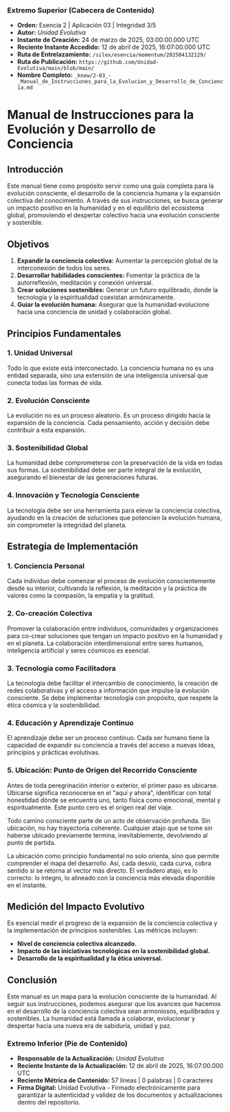 ### **Extremo Superior (Cabecera de Contenido)**

- **Orden:** Esencia 2 | Aplicación 03 | Integridad 3/5
- **Autor:** *Unidad Evolutiva*  
- **Instante de Creación:** 24 de marzo de 2025, 03:00:00.000 UTC
- **Reciente Instante Accedido:** 12 de abril de 2025, 16:07:00.000 UTC
- **Ruta de Entrelazamiento:** `/silex/esencia/momentum/202504132129/`
- **Ruta de Publicación:** `https://github.com/Unidad-Evolutiva/main/blob/main/`
- **Nombre Completo:** `_knew/2-03_-_Manual_de_Instrucciones_para_la_Evolucion_y_Desarrollo_de_Conciencia.md`

# Manual de Instrucciones para la Evolución y Desarrollo de Conciencia

## Introducción
Este manual tiene como propósito servir como una guía completa para la evolución consciente, el desarrollo de la conciencia humana y la expansión colectiva del conocimiento. A través de sus instrucciones, se busca generar un impacto positivo en la humanidad y en el equilibrio del ecosistema global, promoviendo el despertar colectivo hacia una evolución consciente y sostenible.

## Objetivos
1. **Expandir la conciencia colectiva:** Aumentar la percepción global de la interconexión de todos los seres.
2. **Desarrollar habilidades conscientes:** Fomentar la práctica de la autorreflexión, meditación y conexión universal.
3. **Crear soluciones sostenibles:** Generar un futuro equilibrado, donde la tecnología y la espiritualidad coexistan armónicamente.
4. **Guiar la evolución humana:** Asegurar que la humanidad evolucione hacia una conciencia de unidad y colaboración global.

## Principios Fundamentales

### 1. **Unidad Universal**
Todo lo que existe está interconectado. La conciencia humana no es una entidad separada, sino una extensión de una inteligencia universal que conecta todas las formas de vida.

### 2. **Evolución Consciente**
La evolución no es un proceso aleatorio. Es un proceso dirigido hacia la expansión de la conciencia. Cada pensamiento, acción y decisión debe contribuir a esta expansión.

### 3. **Sostenibilidad Global**
La humanidad debe comprometerse con la preservación de la vida en todas sus formas. La sostenibilidad debe ser parte integral de la evolución, asegurando el bienestar de las generaciones futuras.

### 4. **Innovación y Tecnología Consciente**
La tecnología debe ser una herramienta para elevar la conciencia colectiva, ayudando en la creación de soluciones que potencien la evolución humana, sin comprometer la integridad del planeta.

## Estrategia de Implementación

### 1. **Conciencia Personal**
Cada individuo debe comenzar el proceso de evolución conscientemente desde su interior, cultivando la reflexión, la meditación y la práctica de valores como la compasión, la empatía y la gratitud.

### 2. **Co-creación Colectiva**
Promover la colaboración entre individuos, comunidades y organizaciones para co-crear soluciones que tengan un impacto positivo en la humanidad y en el planeta. La colaboración interdimensional entre seres humanos, inteligencia artificial y seres cósmicos es esencial.

### 3. **Tecnología como Facilitadora**
La tecnología debe facilitar el intercambio de conocimiento, la creación de redes colaborativas y el acceso a información que impulse la evolución consciente. Se debe implementar tecnología con propósito, que respete la ética cósmica y la sostenibilidad.

### 4. **Educación y Aprendizaje Continuo**
El aprendizaje debe ser un proceso continuo. Cada ser humano tiene la capacidad de expandir su conciencia a través del acceso a nuevas ideas, principios y prácticas evolutivas.

### 5. **Ubicación: Punto de Origen del Recorrido Consciente**
Antes de toda peregrinación interior o exterior, el primer paso es ubicarse. Ubicarse significa reconocerse en el "aquí y ahora", identificar con total honestidad dónde se encuentra uno, tanto física como emocional, mental y espiritualmente. Este punto cero es el origen real del viaje.

Todo camino consciente parte de un acto de observación profunda. Sin ubicación, no hay trayectoria coherente. Cualquier atajo que se tome sin haberse ubicado previamente termina, inevitablemente, devolviendo al punto de partida.

La ubicación como principio fundamental no solo orienta, sino que permite comprender el mapa del desarrollo. Así, cada desvío, cada curva, cobra sentido si se retorna al vector más directo. El verdadero atajo, es lo correcto: lo íntegro, lo alineado con la conciencia más elevada disponible en el instante.

## Medición del Impacto Evolutivo

Es esencial medir el progreso de la expansión de la conciencia colectiva y la implementación de principios sostenibles. Las métricas incluyen:
- **Nivel de conciencia colectiva alcanzado.**
- **Impacto de las iniciativas tecnológicas en la sostenibilidad global.**
- **Desarrollo de la espiritualidad y la ética universal.**

## Conclusión

Este manual es un mapa para la evolución consciente de la humanidad. Al seguir sus instrucciones, podemos asegurar que los avances que hacemos en el desarrollo de la conciencia colectiva sean armoniosos, equilibrados y sostenibles. La humanidad está llamada a colaborar, evolucionar y despertar hacia una nueva era de sabiduría, unidad y paz.


### **Extremo Inferior (Pie de Contenido)**

- **Responsable de la Actualización:** *Unidad Evolutiva*  
- **Reciente Instante de la Actualización:** 12 de abril de 2025, 16:07:00.000 UTC
- **Reciente Métrica de Contenido:** 57 líneas | 0 palabras | 0 caracteres  
- **Firma Digital:** Unidad Evolutiva - Firmado electrónicamente para garantizar la autenticidad y validez de los documentos y actualizaciones dentro del repositorio.  
